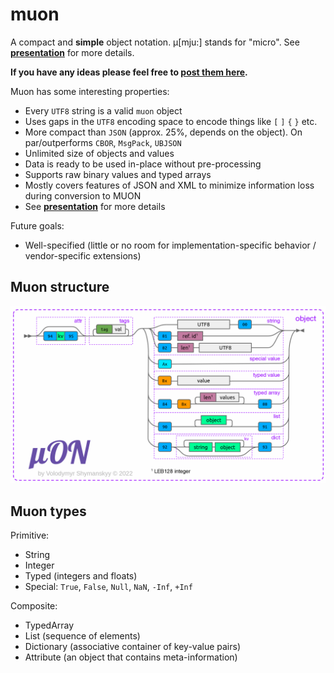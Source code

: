 # muon
A compact and **simple** object notation. µ[mju:] stands for "micro". See [**presentation**](https://docs.google.com/presentation/d/1MosK6LTy_Rr32eF6HKej6UEtf9vBzdbeSF6YPb1_e4A/present) for more details.

**If you have any ideas please feel free to [post them here](https://github.com/vshymanskyy/muon/issues).**

Muon has some interesting  properties:
- Every `UTF8` string is a valid `muon` object
- Uses gaps in the `UTF8` encoding space to encode things like `[` `]` `{` `}` etc.
- More compact than `JSON` (approx. 25%, depends on the object). On par/outperforms `CBOR`, `MsgPack`, `UBJSON`
- Unlimited size of objects and values
- Data is ready to be used in-place without pre-processing
- Supports raw binary values and typed arrays
- Mostly covers features of JSON and XML to minimize information loss during conversion to MUON
- See [**presentation**](https://docs.google.com/presentation/d/1MosK6LTy_Rr32eF6HKej6UEtf9vBzdbeSF6YPb1_e4A/present) for more details

Future goals:
- Well-specified (little or no room for implementation-specific behavior / vendor-specific extensions)

## Muon structure

![alt tag](docs/muon.png?raw=true)

## Muon types

Primitive:
* String
* Integer
* Typed (integers and floats)
* Special: `True`, `False`, `Null`, `NaN`, `-Inf`, `+Inf`

Composite:
* TypedArray
* List (sequence of elements)
* Dictionary (associative container of key-value pairs)
* Attribute (an object that contains meta-information)

